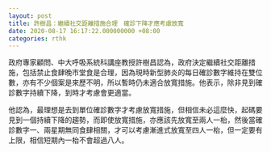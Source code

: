 ```yaml
---
layout: post
title: 許樹昌：繼續社交距離措施合理　確診下降才應考慮放寬
date: 2020-08-17 16:17:22.000000000 +08:00
categories: rthk
---
```


政府專家顧問、中大呼吸系統科講座教授許樹昌認為，政府決定繼續社交距離措施，包括禁止食肆晚巿堂食是合理，因為現時新型肺炎的每日確診數字維持在雙位數，亦有不少個案是來歷不明，所以暫時仍未適合放寬措施。他表示，除非見到確診數字持續下降，到時才考慮會更適當。

他認為，最理想是去到單位確診數字才考慮放寬措施，但相信未必這麼快，起碼要見到一個持續下降的趨勢，而即使放寬措施，亦應該先放寬至兩人一枱，然後當確診數字一、兩星期無同食肆相關，才可以考慮漸進式放寬至四人一枱，但一定要有上限，相信短期內一枱不會超過八人。
